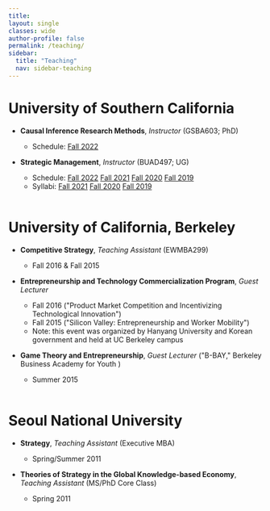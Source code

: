 ```yaml
---
title: 
layout: single
classes: wide
author-profile: false
permalink: /teaching/
sidebar:
  title: "Teaching"
  nav: sidebar-teaching
---
```

<div style="margin-top:10px;"></div> <!-- -30px -->

# University of Southern California

+ **Causal Inference Research Methods**, *Instructor* (GSBA603; PhD)
  + Schedule: <a href="https://classes.usc.edu/term-20223/course/gsba-603/" class="btn btn--info btn--small">Fall 2022</a>

+ **Strategic Management**, *Instructor* (BUAD497; UG)
  + Schedule: <a href="https://classes.usc.edu/term-20223/course/buad-497/" class="btn btn--info btn--small">Fall 2022</a> <a href="https://classes.usc.edu/term-20213/course/buad-497/" class="btn btn--info btn--small">Fall 2021</a> <a href="https://classes.usc.edu/term-20203/course/buad-497/" class="btn btn--info btn--small">Fall 2020</a> <a href="https://classes.usc.edu/term-20193/course/buad-497/" class="btn btn--info btn--small">Fall 2019</a>
  + Syllabi: <a href="https://web-app.usc.edu/soc/syllabus/20213/15099.pdf" class="btn btn--warning btn--small">Fall 2021</a> <a href="https://web-app.usc.edu/soc/syllabus/20203/15106.pdf" class="btn btn--warning btn--small">Fall 2020</a> <a href="https://web-app.usc.edu/soc/syllabus/20193/15106.pdf" class="btn btn--warning btn--small">Fall 2019</a><br><br>

# University of California, Berkeley

+ **Competitive Strategy**, *Teaching Assistant* (EWMBA299)
  + Fall 2016 & Fall 2015

+ **Entrepreneurship and Technology Commercialization Program**, *Guest Lecturer*<br />  
  + Fall 2016 ("Product Market Competition and Incentivizing Technological Innovation")
  + Fall 2015 ("Silicon Valley: Entrepreneurship and Worker Mobility")
  + Note: this event was organized by Hanyang University and Korean government and held at UC Berkeley campus

+ **Game Theory and Entrepreneurship**, *Guest Lecturer* ("B-BAY," Berkeley Business Academy for Youth )
  + Summer 2015<br><br>

# Seoul National University

+ **Strategy**, *Teaching Assistant* (Executive MBA)
  + Spring/Summer 2011

+ **Theories of Strategy in the Global Knowledge-based Economy**, *Teaching Assistant* (MS/PhD Core Class)
  + Spring 2011
<br>
<br>
<br>
<br>
